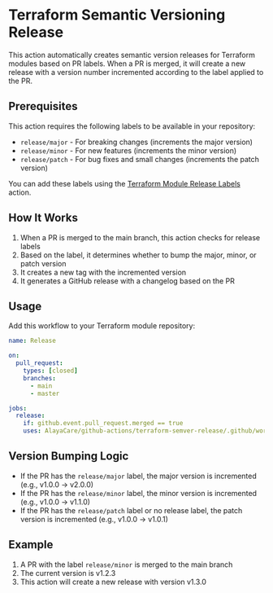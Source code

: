 # Terraform Semantic Versioning Release

This action automatically creates semantic version releases for Terraform modules based on PR labels. When a PR is merged, it will create a new release with a version number incremented according to the label applied to the PR.

## Prerequisites

This action requires the following labels to be available in your repository:
- `release/major` - For breaking changes (increments the major version)
- `release/minor` - For new features (increments the minor version)
- `release/patch` - For bug fixes and small changes (increments the patch version)

You can add these labels using the [Terraform Module Release Labels](../terraform-module-release-labels/README.md) action.

## How It Works

1. When a PR is merged to the main branch, this action checks for release labels
2. Based on the label, it determines whether to bump the major, minor, or patch version
3. It creates a new tag with the incremented version
4. It generates a GitHub release with a changelog based on the PR

## Usage

Add this workflow to your Terraform module repository:

```yaml
name: Release

on:
  pull_request:
    types: [closed]
    branches:
      - main
      - master

jobs:
  release:
    if: github.event.pull_request.merged == true
    uses: AlayaCare/github-actions/terraform-semver-release/.github/workflows/semver-release.yml@main
```

## Version Bumping Logic

- If the PR has the `release/major` label, the major version is incremented (e.g., v1.0.0 → v2.0.0)
- If the PR has the `release/minor` label, the minor version is incremented (e.g., v1.0.0 → v1.1.0)
- If the PR has the `release/patch` label or no release label, the patch version is incremented (e.g., v1.0.0 → v1.0.1)

## Example

1. A PR with the label `release/minor` is merged to the main branch
2. The current version is v1.2.3
3. This action will create a new release with version v1.3.0
